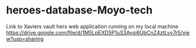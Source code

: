 # heroes-database-Moyo-tech
Link to Xaviers vault hers web application running on my local machine
https://drive.google.com/file/d/1M5LpEXD5P1uS3Aysi6UbCnZ4ztLvv7r5/view?usp=sharing
